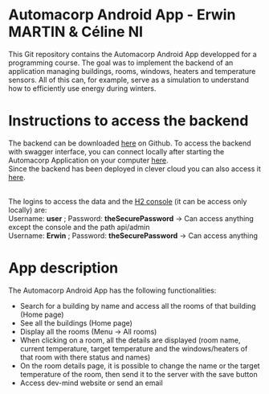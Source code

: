 # Automacorp Android App - Erwin MARTIN & Céline NI

This Git repository contains the Automacorp Android App developped for a programming course.
The goal was to implement the backend of an application managing buildings, rooms, windows, heaters and temperature sensors.
All of this can, for example, serve as a simulation to understand how to efficiently use energy during winters.

# Instructions to access the backend

The backend can be downloaded [here](https://github.com/erwinmartin06/automacorp) on Github.
To access the backend with swagger interface, you can connect locally after starting the Automacorp Application on your computer [here](http://localhost:8080/swagger-ui/index.html).<br>
Since the backend has been deployed in clever cloud you can also access it [here](http://automacorp-erwin-martin.cleverapps.io/swagger-ui/index.html). <br> <br>

The logins to access the data and the [H2 console](http://localhost:8080/console) (it can be access only locally) are:
<br>Username: <b>user</b> ; Password: <b>theSecurePassword</b> -> Can access anything except the console and the path api/admin
<br>Username: <b>Erwin</b> ; Password: <b>theSecurePassword</b> -> Can access anything

# App description

The Automacorp Android App has the following functionalities:
- Search for a building by name and access all the rooms of that building (Home page)
- See all the buildings (Home page)
- Display all the rooms (Menu -> All rooms)
- When clicking on a room, all the details are displayed (room name, current temperature, target temperature and the windows/heaters of that room with there status and names)
- On the room details page, it is possible to change the name or the target temperature of the room, then send it to the server with the save button
- Access dev-mind website or send an email